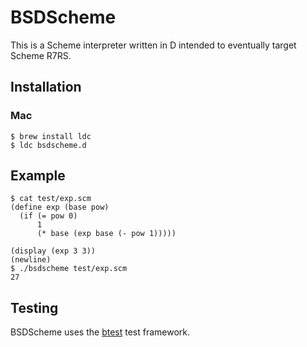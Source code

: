 # BSDScheme

This is a Scheme interpreter written in D intended to eventually target Scheme R7RS.

## Installation

### Mac

```
$ brew install ldc
$ ldc bsdscheme.d
```

## Example

```
$ cat test/exp.scm
(define exp (base pow)
  (if (= pow 0)
      1
      (* base (exp base (- pow 1)))))

(display (exp 3 3))
(newline)
$ ./bsdscheme test/exp.scm
27
```

## Testing

BSDScheme uses the [btest](https://github.com/briansteffens/btest) test framework.